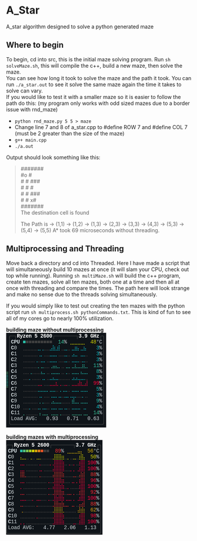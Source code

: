 # A_Star
A_star algorithm designed to solve a python generated maze

## Where to begin
To begin, cd into src, this is the initial maze solving program. Run `sh solveMaze.sh`, this will compile the c++, build a new maze, then solve the maze.  
You can see how long it took to solve the maze and the path it took. You can run `./a_star.out` to see it solve the same maze again the time it takes to solve can vary.  
If you would like to test it with a smaller maze so it is easier to follow the path do this: (my program only works with odd sized mazes due to a border issue with rnd_maze)  

 - `python rnd_maze.py 5 5 > maze`  
 - Change line 7 and 8 of a_star.cpp to #define ROW 7 and #define COL 7 (must be 2 greater than the size of the maze)  
 - `g++ main.cpp`
 - `./a.out`

Output should look something like this:

> \#\#\#\#\#\#\#  
> \#o         \#  
> \#  \#  \#\#\#  
> \#  \#      \#  
> \#  \#  \#\#\#  
> \#  \#     x\#  
> \#\#\#\#\#\#\#  
> The destination cell is found
> 
> The Path is -> (1,1) -> (1,2) -> (1,3) -> (2,3) -> (3,3) -> (4,3) -> (5,3) -> (5,4) -> (5,5) 
> A* took 69 microseconds without threading.  


## Multiprocessing and Threading
Move back a directory and cd into Threaded. Here I have made a script that will simultaneously build 10 mazes at once (it will slam your CPU, check out top while running).  Running `sh multiMaze.sh` will build the c++ program, create ten mazes, solve all ten mazes, both one at a time and then all at once with threading and compare the times. The path here will look strange and make no sense due to the threads solving simultaneously.  

If you would simply like to test out creating the ten mazes with the python script run `sh multiprocess.sh pythonCommands.txt`. This is kind of fun to see all of my cores go to nearly 100% utilization.  

**building maze without multiprocessing**  
![no multiprocessing](.images/no_multi.png)  

**building mazes with multiprocessing**  
![with multiprocessing](.images/multi.png)  
